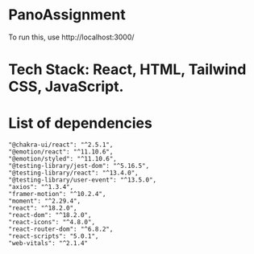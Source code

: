 # PanoAssignment
To run this, use http://localhost:3000/

# Tech Stack: React, HTML, Tailwind CSS, JavaScript.

# List of dependencies 
    "@chakra-ui/react": "^2.5.1",
    "@emotion/react": "^11.10.6",
    "@emotion/styled": "^11.10.6",
    "@testing-library/jest-dom": "^5.16.5",
    "@testing-library/react": "^13.4.0",
    "@testing-library/user-event": "^13.5.0",
    "axios": "^1.3.4",
    "framer-motion": "^10.2.4",
    "moment": "^2.29.4",
    "react": "^18.2.0",
    "react-dom": "^18.2.0",
    "react-icons": "^4.8.0",
    "react-router-dom": "^6.8.2",
    "react-scripts": "5.0.1",
    "web-vitals": "^2.1.4"
